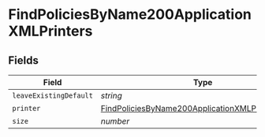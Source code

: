 # FindPoliciesByName200ApplicationXMLPrinters


## Fields

| Field                                                                                                                               | Type                                                                                                                                | Required                                                                                                                            | Description                                                                                                                         | Example                                                                                                                             |
| ----------------------------------------------------------------------------------------------------------------------------------- | ----------------------------------------------------------------------------------------------------------------------------------- | ----------------------------------------------------------------------------------------------------------------------------------- | ----------------------------------------------------------------------------------------------------------------------------------- | ----------------------------------------------------------------------------------------------------------------------------------- |
| `leaveExistingDefault`                                                                                                              | *string*                                                                                                                            | :heavy_minus_sign:                                                                                                                  | N/A                                                                                                                                 |                                                                                                                                     |
| `printer`                                                                                                                           | [FindPoliciesByName200ApplicationXMLPrintersPrinter](../../models/operations/findpoliciesbyname200applicationxmlprintersprinter.md) | :heavy_minus_sign:                                                                                                                  | N/A                                                                                                                                 |                                                                                                                                     |
| `size`                                                                                                                              | *number*                                                                                                                            | :heavy_minus_sign:                                                                                                                  | N/A                                                                                                                                 | 1                                                                                                                                   |